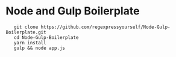 # Node and Gulp Boilerplate

```
   git clone https://github.com/regexpressyourself/Node-Gulp-Boilerplate.git
   cd Node-Gulp-Boilerplate
   yarn install
   gulp && node app.js
```
